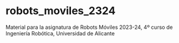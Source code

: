 # robots_moviles_2324
Material para la asignatura de Robots Móviles 2023-24, 4º curso de Ingeniería Robótica, Universidad de Alicante
